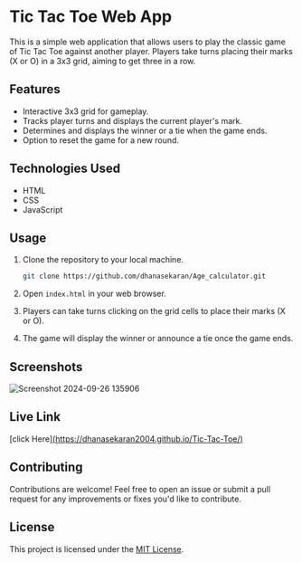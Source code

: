
# Tic Tac Toe Web App

This is a simple web application that allows users to play the classic game of Tic Tac Toe against another player. Players take turns placing their marks (X or O) in a 3x3 grid, aiming to get three in a row.

## Features

- Interactive 3x3 grid for gameplay.
- Tracks player turns and displays the current player's mark.
- Determines and displays the winner or a tie when the game ends.
- Option to reset the game for a new round.



## Technologies Used

- HTML
- CSS
- JavaScript

## Usage

1. Clone the repository to your local machine.
   ```bash
   git clone https://github.com/dhanasekaran/Age_calculator.git
   ```

2. Open `index.html` in your web browser.

3. Players can take turns clicking on the grid cells to place their marks (X or O).

4. The game will display the winner or announce a tie once the game ends.

## Screenshots

![Screenshot 2024-09-26 135906](https://github.com/user-attachments/assets/e4817f54-9a87-4a1f-9b0e-7a9bfddaf9f0)



## Live Link
[click Here][(https://dhanasekaran2004.github.io/Tic-Tac-Toe/)](https://dhanasekaran2004.github.io/Tic-Tac-Toe/)

## Contributing

Contributions are welcome! Feel free to open an issue or submit a pull request for any improvements or fixes you'd like to contribute.
## License

This project is licensed under the [MIT License](LICENSE).
